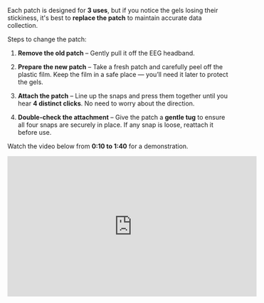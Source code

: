 Each patch is designed for **3 uses**, but if you notice the gels losing their stickiness, it's best to **replace the patch** to maintain accurate data collection.  

Steps to change the patch:

1. **Remove the old patch** – Gently pull it off the EEG headband. 

2. **Prepare the new patch** – Take a fresh patch and carefully peel off the plastic film. Keep the film in a safe place — you’ll need it later to protect the gels.  

3. **Attach the patch** – Line up the snaps and press them together until you hear **4 distinct clicks**. No need to worry about the direction. 

4. **Double-check the attachment** – Give the patch a **gentle tug** to ensure all four snaps are securely in place. If any snap is loose, reattach it before use.

Watch the video below from **0:10 to 1:40** for a demonstration.

<iframe width="560" height="315" 
        src="https://www.youtube.com/embed/TRJcIeSam28?si=GqUzpNKyhvF2rIvF&rel=0" 
        title="YouTube video player" 
        frameborder="0" 
        allow="accelerometer; encrypted-media; gyroscope;" 
        referrerpolicy="strict-origin-when-cross-origin">
</iframe>